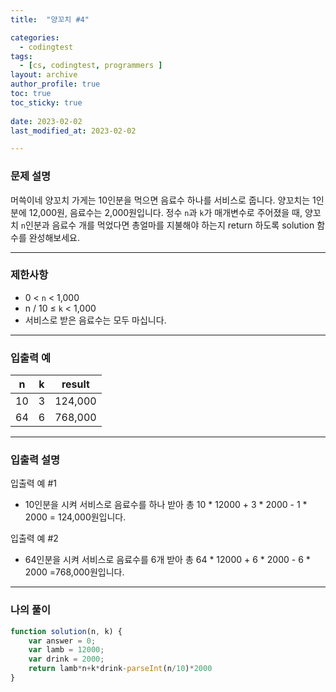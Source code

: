 ```yaml
---
title:  "양꼬치 #4"

categories:
  - codingtest
tags:
  - [cs, codingtest, programmers ]
layout: archive
author_profile: true
toc: true
toc_sticky: true
 
date: 2023-02-02
last_modified_at: 2023-02-02

---
```

### 문제 설명

머쓱이네 양꼬치 가게는 10인분을 먹으면 음료수 하나를 서비스로 줍니다. 양꼬치는 1인분에 12,000원, 음료수는 2,000원입니다. 정수 `n`과 `k`가 매개변수로 주어졌을 때, 양꼬치 `n`인분과 음료수 개를 먹었다면 총얼마를 지불해야 하는지 return 하도록 solution 함수를 완성해보세요.

---

### 제한사항

- 0 < `n` < 1,000
- n / 10 ≤ `k` < 1,000
- 서비스로 받은 음료수는 모두 마십니다.

---

### 입출력 예

| n | k | result |
| --- | --- | --- |
| 10 | 3 | 124,000 |
| 64 | 6 | 768,000 |

---

### 입출력 설명

입출력 예 #1

- 10인분을 시켜 서비스로 음료수를 하나 받아 총 10 * 12000 + 3 * 2000 - 1 * 2000 = 124,000원입니다.

입출력 예 #2

- 64인분을 시켜 서비스로 음료수를 6개 받아 총 64 * 12000 + 6 * 2000 - 6 * 2000 =768,000원입니다.

---

### 나의 풀이

```jsx
function solution(n, k) {
    var answer = 0;
    var lamb = 12000;
    var drink = 2000;
    return lamb*n+k*drink-parseInt(n/10)*2000
}
```